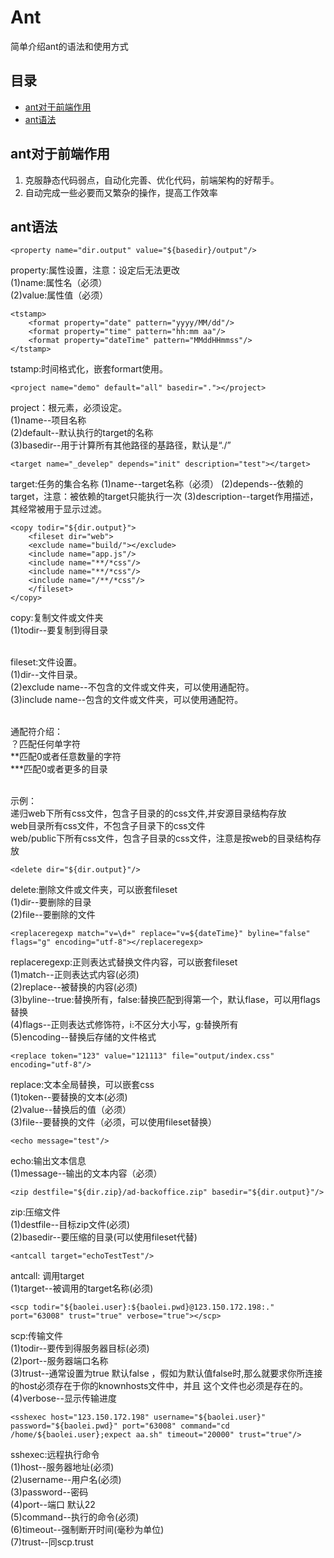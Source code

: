 # Ant

简单介绍ant的语法和使用方式

##	目录

*	[ant对于前端作用](#ant对于前端作用)
*	[ant语法](#ant常用语法)

##	ant对于前端作用

1.  克服静态代码弱点，自动化完善、优化代码，前端架构的好帮手。
2.	自动完成一些必要而又繁杂的操作，提高工作效率

## ant语法

    <property name="dir.output" value="${basedir}/output"/>
property:属性设置，注意：设定后无法更改<br/>
(1)name:属性名（必须）<br/>
(2)value:属性值（必须）<br/>

    <tstamp>
        <format property="date" pattern="yyyy/MM/dd"/>
        <format property="time" pattern="hh:mm aa"/>
        <format property="dateTime" pattern="MMddHHmmss"/>
    </tstamp>
tstamp:时间格式化，嵌套formart使用。



    <project name="demo" default="all" basedir="."></project>
project：根元素，必须设定。<br/>
(1)name--项目名称<br/>
(2)default--默认执行的target的名称<br/>
(3)basedir--用于计算所有其他路径的基路径，默认是“./”<br/>

    <target name="_develep" depends="init" description="test"></target>
target:任务的集合名称
(1)name--target名称（必须）
(2)depends--依赖的target，注意：被依赖的target只能执行一次
(3)description--target作用描述，其经常被用于显示过滤。

    <copy todir="${dir.output}">
        <fileset dir="web">
        <exclude name="build/"></exclude>
        <include name="app.js"/>
        <include name="**/*css"/>
        <include name="**/*css"/>
        <include name="/**/*css"/>
        </fileset>
    </copy>
copy:复制文件或文件夹<br/>
(1)todir--要复制到得目录<br/><br/>

fileset:文件设置。<br/>
(1)dir--文件目录。<br/>
(2)exclude name--不包含的文件或文件夹，可以使用通配符。<br/>
(3)include name--包含的文件或文件夹，可以使用通配符。<br/><br/>

通配符介绍：<br/>
？匹配任何单字符<br/>
**匹配0或者任意数量的字符<br/>
***匹配0或者更多的目录<br/><br/>

示例：<br/>
<include name="**/*css"/> 递归web下所有css文件，包含子目录的的css文件,并安源目录结构存放<br/>
<include name="*css"/> web目录所有css文件，不包含子目录下的css文件<br/>
<include name="public/**/*.css"/>  web/public下所有css文件，包含子目录的css文件，注意是按web的目录结构存放<br/>

    <delete dir="${dir.output}"/>
delete:删除文件或文件夹，可以嵌套fileset<br/>
(1)dir--要删除的目录<br/>
(2)file--要删除的文件<br/>

    <replaceregexp match="v=\d+" replace="v=${dateTime}" byline="false" flags="g" encoding="utf-8"></replaceregexp>
replaceregexp:正则表达式替换文件内容，可以嵌套fileset<br/>
(1)match--正则表达式内容(必须)<br/>
(2)replace--被替换的内容(必须)<br/>
(3)byline--true:替换所有，false:替换匹配到得第一个，默认flase，可以用flags替换<br/>
(4)flags--正则表达式修饰符，i:不区分大小写，g:替换所有<br/>
(5)encoding--替换后存储的文件格式<br/>


    <replace token="123" value="121113" file="output/index.css" encoding="utf-8"/>
replace:文本全局替换，可以嵌套css<br/>
(1)token--要替换的文本(必须)<br/>
(2)value--替换后的值（必须）<br/>
(3)file--要替换的文件（必须，可以使用fileset替换）<br/>


    <echo message="test"/>
echo:输出文本信息<br/>
(1)message--输出的文本内容（必须）<br/>


    <zip destfile="${dir.zip}/ad-backoffice.zip" basedir="${dir.output}"/>
zip:压缩文件<br/>
(1)destfile--目标zip文件(必须)<br/>
(2)basedir--要压缩的目录(可以使用fileset代替)<br/>


    <antcall target="echoTestTest"/>
antcall: 调用target<br/>
(1)target--被调用的target名称(必须)<br/>


    <scp todir="${baolei.user}:${baolei.pwd}@123.150.172.198:." port="63008" trust="true" verbose="true"></scp>
scp:传输文件<br/>
(1)todir--要传到得服务器目标(必须)<br/>
(2)port--服务器端口名称<br/>
(3)trust--通常设置为true 默认false ，假如为默认值false时,那么就要求你所连接的host必须存在于你的knownhosts文件中，并且 这个文件也必须是存在的。<br/>
(4)verbose--显示传输进度<br/>



    <sshexec host="123.150.172.198" username="${baolei.user}" password="${baolei.pwd}" port="63008" command="cd /home/${baolei.user};expect aa.sh" timeout="20000" trust="true"/>
sshexec:远程执行命令<br/>
(1)host--服务器地址(必须)<br/>
(2)username--用户名(必须)<br/>
(3)password--密码<br/>
(4)port--端口 默认22<br/>
(5)command--执行的命令(必须)<br/>
(6)timeout--强制断开时间(毫秒为单位)<br/>
(7)trust--同scp.trust<br/>